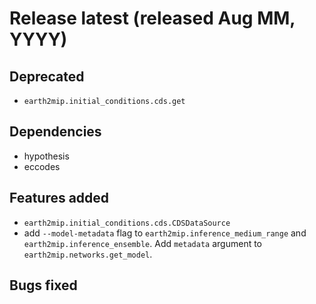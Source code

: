 # Release latest (released Aug MM, YYYY)

## Deprecated

- `earth2mip.initial_conditions.cds.get`

## Dependencies

- hypothesis
- eccodes

## Features added

- `earth2mip.initial_conditions.cds.CDSDataSource`
- add `--model-metadata` flag to `earth2mip.inference_medium_range` and
  `earth2mip.inference_ensemble`. Add `metadata` argument to
  `earth2mip.networks.get_model`.

## Bugs fixed
